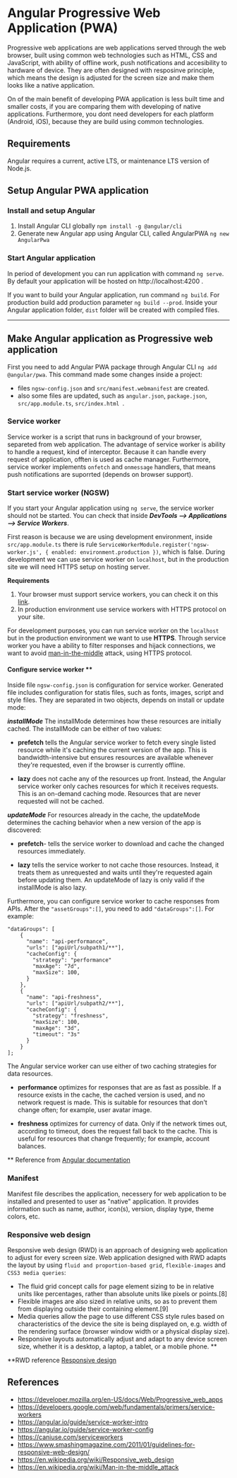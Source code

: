 # Angular Progressive Web Application (PWA)
Progressive web applications are web applications served through the web browser, built using common web technologies such as HTML, CSS and JavaScript, with ability of offline work, push notifications and accesibility to hardware of device. They are often designed with resposinve principle, which means the design is adjusted for the screen size and make them looks like a native application.

On of the main benefit of developing PWA application is less built time and smaller costs, if you are comparing them with developing of native applications. Furthermore, you dont need developers for each platform (Android, iOS), because they are build using common technologies.

## Requirements
Angular requires a current, active LTS, or maintenance LTS version of Node.js.

## Setup Angular PWA application
### Install and setup Angular
1. Install Angular CLI globally ```npm install -g @angular/cli```
2. Generate new Angular app using Angular CLI, called AngularPWA ```ng new AngularPwa```

### Start Angular application
In period of development you can run application with command ```ng serve```.   
By default your application will be hosted on http://localhost:4200 .  

If you want to build your Angular application, run command ```ng build```. For production build add production parameter ```ng build --prod```. 
Inside your Angular application folder, ``dist`` folder will be created with compiled files.
___
## Make Angular application as Progressive web application
First you need to add Angular PWA package through Angular CLI ```ng add @angular/pwa```. This command made some changes inside a project: 

- files ```ngsw-config.json``` and ```src/manifest.webmanifest``` are created.
- also some files are updated, such as ```angular.json```, ```package.json```, ```src/app.module.ts```, ```src/index.html ```.

### Service worker
Service worker is a script that runs in background of your browser, separeted from web application. The advantage of service worker is ability to handle a request, kind of interceptor. Because it can handle every request of application, offten is used as cache manager. Furthermore, service worker implements ```onfetch``` and ```onmessage``` handlers, that means push notifications are suporrted (depends on browser support).

### Start service worker (NGSW)
If you start your Angular application using ```ng serve```, the service worker should not be started.
You can check that inside ***DevTools --> Applications --> Service Workers***.

First reason is because we are using development environment, inside ```src/app.module.ts``` there is rule ```ServiceWorkerModule.register('ngsw-worker.js', { enabled: environment.production })```, which is false. During development we can use service worker on ```localhost```, but in the production site we will need HTTPS setup on hosting server.

**Requirements**
1. Your browser must support service workers, you can check it on this [link]('https://caniuse.com/serviceworkers').
2. In production environment use service workers with HTTPS protocol on your site.

For development purposes, you can run service worker on the ```localhost``` but in the production environment we want to use **HTTPS**. Through service worker you have a ability to filter responses and hijack connections, we want to avoid [man-in-the-middle](https://en.wikipedia.org/wiki/Man-in-the-middle_attack) attack, using HTTPS protocol.

#### Configure service worker **
Inside file ```ngsw-config.json``` is configuration for service worker. Generated file includes configuration for statis files, such as fonts, images, script and style files. They are separated in two objects, depends on install or update mode:

***installMode***
The installMode determines how these resources are initially cached. The installMode can be either of two values:

- **prefetch** tells the Angular service worker to fetch every single listed resource while it's caching the current version of the app. This is bandwidth-intensive but ensures resources are available whenever they're requested, even if the browser is currently offline. 

- **lazy** does not cache any of the resources up front. Instead, the Angular service worker only caches resources for which it receives requests. This is an on-demand caching mode. Resources that are never requested will not be cached.

***updateMode***
For resources already in the cache, the updateMode determines the caching behavior when a new version of the app is discovered:

- **prefetch**- tells the service worker to download and cache the changed resources immediately.

- **lazy** tells the service worker to not cache those resources. Instead, it treats them as unrequested and waits until they're requested again before updating them. An updateMode of lazy is only valid if the installMode is also lazy.

Furthermore, you can configure service worker to cache responses from APIs. After the ```"assetGroups":[]```, you need to add ```"dataGroups":[]```. For example:

```
"dataGroups": [
    {
      "name": "api-performance",
      "urls": ["apiUrl/subpath1/**"],
      "cacheConfig": {
        "strategy": "performance"
        "maxAge": "7d",
        "maxSize": 100,
      }
    },
    {
      "name": "api-freshness",
      "urls": ["apiUrl/subpath2/**"],
      "cacheConfig": {
        "strategy": "freshness",
        "maxSize": 100,
        "maxAge": "3d",
        "timeout": "3s"
      }
    }
];
```
The Angular service worker can use either of two caching strategies for data resources.

 - **performance** optimizes for responses that are as fast as possible. If a resource exists in the cache, the cached version is used, and no network request is made. This is suitable for resources that don't change often; for example, user avatar image.

 - **freshness** optimizes for currency of data. Only if the network times out, according to timeout, does the request fall back to the cache. This is useful for resources that change frequently; for example, account balances.

** Reference from [Angular documentation](https://angular.io/guide/service-worker-config)

### Manifest 
Manifest file describes the application, necessery for web application to be installed and presented to user as "native" application. It provides information such as name, author, icon(s), version, display type, theme colors, etc.

### Responsive web design
Responsive web design (RWD) is an approach of designing web application to adjust for every screen size. Web application designed with RWD adapts the layout by using ```fluid and proportion-based grid```, ```flexible-images``` and ```CSS3 media queries```:

- The fluid grid concept calls for page element sizing to be in relative units like percentages, rather than absolute units like pixels or points.[8]
- Flexible images are also sized in relative units, so as to prevent them from displaying outside their containing element.[9]
- Media queries allow the page to use different CSS style rules based on characteristics of the device the site is being displayed on, e.g. width of the rendering surface (browser window width or a physical display size).
- Responsive layouts automatically adjust and adapt to any device screen size, whether it is a desktop, a laptop, a tablet, or a mobile phone.
**

**RWD reference [Responsive design](https://en.wikipedia.org/wiki/Responsive_web_design)

## References
- https://developer.mozilla.org/en-US/docs/Web/Progressive_web_apps
- https://developers.google.com/web/fundamentals/primers/service-workers
- https://angular.io/guide/service-worker-intro
- https://angular.io/guide/service-worker-config
- https://caniuse.com/serviceworkers
- https://www.smashingmagazine.com/2011/01/guidelines-for-responsive-web-design/
- https://en.wikipedia.org/wiki/Responsive_web_design
- https://en.wikipedia.org/wiki/Man-in-the-middle_attack
